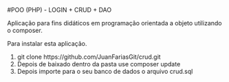 #POO (PHP) - LOGIN + CRUD + DAO

Aplicação para fins didáticos em programação orientada a objeto utilizando o composer.<br>

Para instalar esta aplicação.<br>

<ol>
  <li>git clone https://github.com/JuanFariasGit/crud.git</li>
  <li>Depois de baixado dentro da pasta use composer update</li>
  <li>Depois importe para o seu banco de dados o arquivo crud.sql</li>
</ol>

